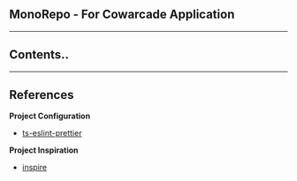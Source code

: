 ## MonoRepo - For Cowarcade Application

---

## Contents..

---

## References

**Project Configuration**

- [ts-eslint-prettier](https://blog.logrocket.com/linting-typescript-using-eslint-and-prettier/)

**Project Inspiration**

- [inspire](https://derolez.dev/?fbclid=IwAR2366riunw43R3dU8tWys4nVEBrXMK-Hnl1fOEndruTGIOdud88HAXkk_c)

